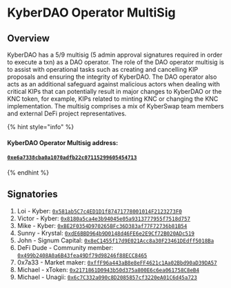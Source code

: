 # KyberDAO Operator MultiSig

## Overview

KyberDAO has a 5/9 multisig (5 admin approval signatures required in order to execute a txn) as a DAO operator. The role of the DAO operator multisig is to assist with operational tasks such as creating and cancelling KIP proposals and ensuring the integrity of KyberDAO. The DAO operator also acts as an additional safeguard against malicious actors when dealing with critical KIPs that can potentially result in major changes to KyberDAO or the KNC token, for example, KIPs related to minting KNC or changing the KNC implementation. The multisig comprises a mix of KyberSwap team members and external DeFi project representatives.

{% hint style="info" %}
#### KyberDAO Operator Multisig address:&#x20;

#### [`0xe6a7338cba0a1070adfb22c07115299605454713`](https://etherscan.io/address/0xe6a7338cba0a1070adfb22c07115299605454713)
{% endhint %}

## Signatories

1. Loi - Kyber: [`0x581ab5C7c4ED1D1f87471778001014F2123273F0`](https://etherscan.io/address/0x581ab5C7c4ED1D1f87471778001014F2123273F0)
2. Victor - Kyber: [`0x8180a5ca4e3b94045e05a9313777955f7518d757`](https://etherscan.io/address/0x8180a5ca4e3b94045e05a9313777955f7518d757)
3. Mike - Kyber: [`0xBE2F0354D970265BFc36D383af77F72736b81B54`](https://etherscan.io/address/0xBE2F0354D970265BFc36D383af77F72736b81B54)
4. Sunny - Krystal: [`0xdE6BBD964b9D0148d46FE6e2E9Cf72B020ADc519`](https://etherscan.io/address/0xdE6BBD964b9D0148d46FE6e2E9Cf72B020ADc519)
5. John - Signum Capital: [`0x8eC1455f17d9E021Acc8a30F23461DEdff5018Ba`](https://etherscan.io/address/0x8eC1455f17d9E021Acc8a30F23461DEdff5018Ba)
6. DeFi Dude - Community member: [`0x499b2408A0a6B43fea49Df79d98246f88ECC8465`](https://etherscan.io/address/0x499b2408A0a6B43fea49Df79d98246f88ECC8465)
7. 0x7a33 - Market maker: [`0xffF96a443aB8e8eFF4621c1Aa02Bbd90aD39DA57`](https://etherscan.io/address/0xffF96a443aB8e8eFF4621c1Aa02Bbd90aD39DA57)
8. Michael - xToken: [`0x2171861D0943b50d375a800E6c6ea061758C8eB4`](https://etherscan.io/address/0x2171861D0943b50d375a800E6c6ea061758C8eB4)
9. Michael - Unagii: [`0x6c7C332a090c8D2085857cf3220eA01C6d45a723`](https://etherscan.io/address/0x6c7C332a090c8D2085857cf3220eA01C6d45a723)
